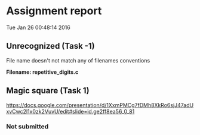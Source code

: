 # Assignment report
Tue Jan 26 00:48:14 2016
## Unrecognized (Task -1)
File name doesn't not match any of filenames conventions

**Filename: repetitive_digits.c**
## Magic square (Task 1)
https://docs.google.com/presentation/d/1XxmPMCg7fDMh8XkRo6sjJ47adUxvCwc2l1x0zk2VuvU/edit#slide=id.ge2ff8ea56_0_81

### Not submitted
